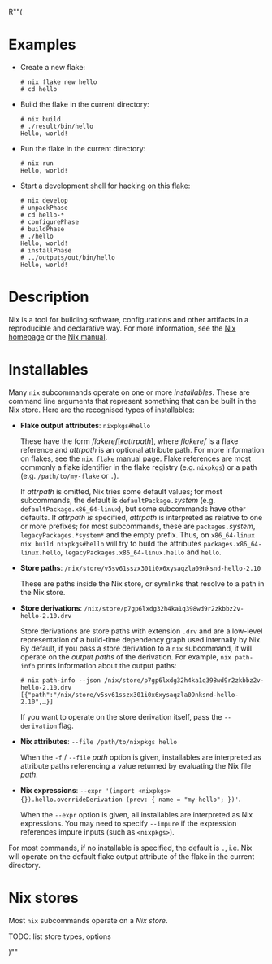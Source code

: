 R""(

# Examples

* Create a new flake:

  ```console
  # nix flake new hello
  # cd hello
  ```

* Build the flake in the current directory:

  ```console
  # nix build
  # ./result/bin/hello
  Hello, world!
  ```

* Run the flake in the current directory:

  ```console
  # nix run
  Hello, world!
  ```

* Start a development shell for hacking on this flake:

  ```console
  # nix develop
  # unpackPhase
  # cd hello-*
  # configurePhase
  # buildPhase
  # ./hello
  Hello, world!
  # installPhase
  # ../outputs/out/bin/hello
  Hello, world!
  ```

# Description

Nix is a tool for building software, configurations and other
artifacts in a reproducible and declarative way. For more information,
see the [Nix homepage](https://nixos.org/) or the [Nix
manual](https://nixos.org/manual/nix/stable/).

# Installables

Many `nix` subcommands operate on one or more *installables*. These are
command line arguments that represent something that can be built in
the Nix store. Here are the recognised types of installables:

* **Flake output attributes**: `nixpkgs#hello`

  These have the form *flakeref*[`#`*attrpath*], where *flakeref* is a
  flake reference and *attrpath* is an optional attribute path. For
  more information on flakes, see [the `nix flake` manual
  page](./nix3-flake.md). Flake references are most commonly a flake
  identifier in the flake registry (e.g. `nixpkgs`) or a path
  (e.g. `/path/to/my-flake` or `.`).

  If *attrpath* is omitted, Nix tries some default values; for most
  subcommands, the default is `defaultPackage.`*system*
  (e.g. `defaultPackage.x86_64-linux`), but some subcommands have
  other defaults. If *attrpath* *is* specified, *attrpath* is
  interpreted as relative to one or more prefixes; for most
  subcommands, these are `packages.`*system*,
  `legacyPackages.*system*` and the empty prefix. Thus, on
  `x86_64-linux` `nix build nixpkgs#hello` will try to build the
  attributes `packages.x86_64-linux.hello`,
  `legacyPackages.x86_64-linux.hello` and `hello`.

* **Store paths**: `/nix/store/v5sv61sszx301i0x6xysaqzla09nksnd-hello-2.10`

  These are paths inside the Nix store, or symlinks that resolve to a
  path in the Nix store.

* **Store derivations**: `/nix/store/p7gp6lxdg32h4ka1q398wd9r2zkbbz2v-hello-2.10.drv`

  Store derivations are store paths with extension `.drv` and are a
  low-level representation of a build-time dependency graph used
  internally by Nix. By default, if you pass a store derivation to a
  `nix` subcommand, it will operate on the *output paths* of the
  derivation. For example, `nix path-info` prints information about
  the output paths:

  ```console
  # nix path-info --json /nix/store/p7gp6lxdg32h4ka1q398wd9r2zkbbz2v-hello-2.10.drv
  [{"path":"/nix/store/v5sv61sszx301i0x6xysaqzla09nksnd-hello-2.10",…}]
  ```

  If you want to operate on the store derivation itself, pass the
  `--derivation` flag.

* **Nix attributes**: `--file /path/to/nixpkgs hello`

  When the `-f` / `--file` *path* option is given, installables are
  interpreted as attribute paths referencing a value returned by
  evaluating the Nix file *path*.

* **Nix expressions**: `--expr '(import <nixpkgs> {}).hello.overrideDerivation (prev: { name = "my-hello"; })'`.

  When the `--expr` option is given, all installables are interpreted
  as Nix expressions. You may need to specify `--impure` if the
  expression references impure inputs (such as `<nixpkgs>`).

For most commands, if no installable is specified, the default is `.`,
i.e. Nix will operate on the default flake output attribute of the
flake in the current directory.

# Nix stores

Most `nix` subcommands operate on a *Nix store*.

TODO: list store types, options

)""
